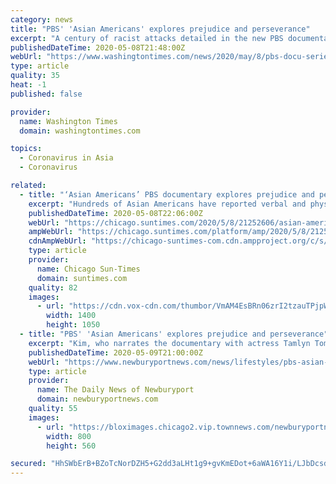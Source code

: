 ```yaml
---
category: news
title: "PBS' 'Asian Americans' explores prejudice and perseverance"
excerpt: "A century of racist attacks detailed in the new PBS documentary series “Asian Americans” might have felt like ancient history just a few months ago."
publishedDateTime: 2020-05-08T21:48:00Z
webUrl: "https://www.washingtontimes.com/news/2020/may/8/pbs-docu-series-asian-americans-more-timely-amid-p/"
type: article
quality: 35
heat: -1
published: false

provider:
  name: Washington Times
  domain: washingtontimes.com

topics:
  - Coronavirus in Asia
  - Coronavirus

related:
  - title: "‘Asian Americans’ PBS documentary explores prejudice and perseverance amid coronavirus"
    excerpt: "Hundreds of Asian Americans have reported verbal and physical assaults since the nation’s first coronavirus infections surfaced in January."
    publishedDateTime: 2020-05-08T22:06:00Z
    webUrl: "https://chicago.suntimes.com/2020/5/8/21252606/asian-americans-pbs-documentry-prejudice-amid-coronavirus"
    ampWebUrl: "https://chicago.suntimes.com/platform/amp/2020/5/8/21252606/asian-americans-pbs-documentry-prejudice-amid-coronavirus"
    cdnAmpWebUrl: "https://chicago-suntimes-com.cdn.ampproject.org/c/s/chicago.suntimes.com/platform/amp/2020/5/8/21252606/asian-americans-pbs-documentry-prejudice-amid-coronavirus"
    type: article
    provider:
      name: Chicago Sun-Times
      domain: suntimes.com
    quality: 82
    images:
      - url: "https://cdn.vox-cdn.com/thumbor/VmAM4EsBRn06zrI2tzauTPjpWVM=/0x0:4000x3200/1400x1050/filters:focal(1514x693:2154x1333):no_upscale()/cdn.vox-cdn.com/uploads/chorus_image/image/66773233/AP20129552943055.0.jpg"
        width: 1400
        height: 1050
  - title: "PBS' 'Asian Americans' explores prejudice and perseverance"
    excerpt: "Kim, who narrates the documentary with actress Tamlyn Tomita, has recovered and feels \"back to 100%.” “It’s been very eye-opening to see how much prejudice still exists in America and how deep seated it seems to be."
    publishedDateTime: 2020-05-09T21:00:00Z
    webUrl: "https://www.newburyportnews.com/news/lifestyles/pbs-asian-americans-explores-prejudice-and-perseverance/article_8c0422d8-f29e-516d-bb8a-557993c41c12.html"
    type: article
    provider:
      name: The Daily News of Newburyport
      domain: newburyportnews.com
    quality: 55
    images:
      - url: "https://bloximages.chicago2.vip.townnews.com/newburyportnews.com/content/tncms/assets/v3/editorial/b/61/b61505b5-4ecf-58b7-ace3-0c81e6e10a3e/5eb5c873b1aa8.image.jpg?resize=800%2C560"
        width: 800
        height: 560

secured: "HhSWbErB+BZoTcNorDZH5+G2dd3aLHt1g9+gvKmEDot+6aWA16Y1i/LJbDcsdiudLThAnla3W+GA9qKEyaXEpVnfKDVxRnYJ5S5YKLInbTFVLJVyex3g+LMxS0UVLi/1iRCormGgI+NdcQ4cbz/sxCvNCi1fBQVzueeKHq7B6Noip7nx8daV+w+36yltuetikMdHjIhGgmZpHyuQDKWgd5KkWuNB2BO2juNQT/MWNrPT42N79I1Q7FRFSFFB3IkNp+yaVikRWHzMyf1LGmJfOACUAInE1ClE2U5gcd8P3vvv4qRHHCCz+FpOdYmagcL9;3UI1vByfUh4jElm4cgxhfw=="
---
```


